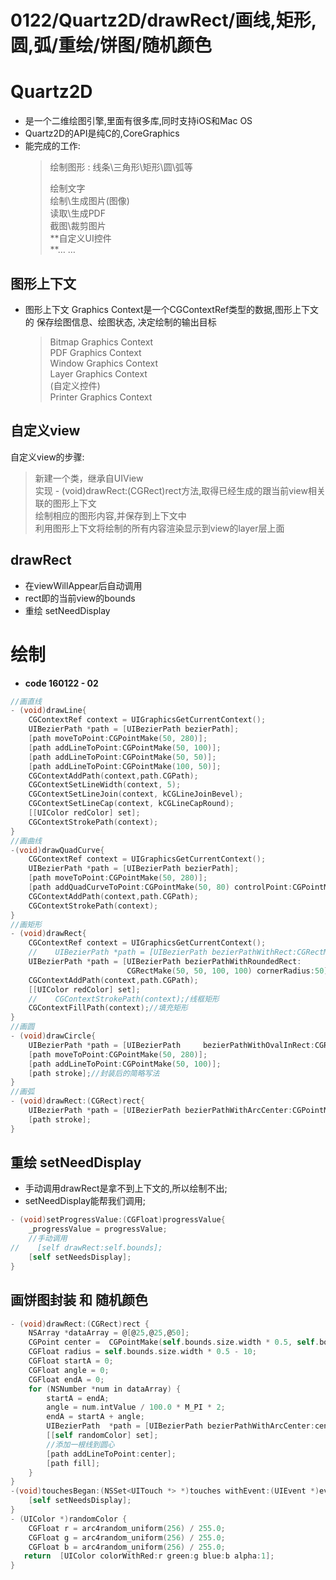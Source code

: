 # 0122/Quartz2D/drawRect/画线,矩形,圆,弧/重绘/饼图/随机颜色

# Quartz2D

* 是一个二维绘图引擎,里面有很多库,同时支持iOS和Mac OS
* Quartz2D的API是纯C的,CoreGraphics
* 能完成的工作:
  > 绘制图形 : 线条\三角形\矩形\圆\弧等
  >
  > 绘制文字  
  > 绘制\生成图片\(图像\)  
  > 读取\生成PDF  
  > 截图\裁剪图片  
  > **自定义UI控件    
  > **… …

## 图形上下文

* 图形上下文 Graphics Context是一个CGContextRef类型的数据,图形上下文的
  保存绘图信息、绘图状态,
  决定绘制的输出目标
  > Bitmap Graphics Context  
  > PDF Graphics Context  
  > Window Graphics Context  
  > Layer Graphics Context  
  > \(自定义控件\)  
  > Printer Graphics Context

## 自定义view

自定义view的步骤:

> 新建一个类，继承自UIView  
> 实现 - \(void\)drawRect:\(CGRect\)rect方法,取得已经生成的跟当前view相关联的图形上下文  
> 绘制相应的图形内容,并保存到上下文中  
> 利用图形上下文将绘制的所有内容渲染显示到view的layer层上面

## drawRect

* 在viewWillAppear后自动调用
* rect即的当前view的bounds
* 重绘 setNeedDisplay

# 绘制

* **code 160122 - 02**

```objectivec
//画直线
- (void)drawLine{
    CGContextRef context = UIGraphicsGetCurrentContext();
    UIBezierPath *path = [UIBezierPath bezierPath];
    [path moveToPoint:CGPointMake(50, 280)];
    [path addLineToPoint:CGPointMake(50, 100)];
    [path addLineToPoint:CGPointMake(50, 50)];
    [path addLineToPoint:CGPointMake(100, 50)];
    CGContextAddPath(context,path.CGPath);
    CGContextSetLineWidth(context, 5);
    CGContextSetLineJoin(context, kCGLineJoinBevel);
    CGContextSetLineCap(context, kCGLineCapRound);
    [[UIColor redColor] set];
    CGContextStrokePath(context);
}
//画曲线
-(void)drawQuadCurve{
    CGContextRef context = UIGraphicsGetCurrentContext();
    UIBezierPath *path = [UIBezierPath bezierPath];
    [path moveToPoint:CGPointMake(50, 280)];
    [path addQuadCurveToPoint:CGPointMake(50, 80) controlPoint:CGPointMake(300, 180)];
    CGContextAddPath(context,path.CGPath);
    CGContextStrokePath(context);
}
//画矩形
- (void)drawRect{
    CGContextRef context = UIGraphicsGetCurrentContext();
    //    UIBezierPath *path = [UIBezierPath bezierPathWithRect:CGRectMake(50, 50, 100, 50)];//矩形
    UIBezierPath *path = [UIBezierPath bezierPathWithRoundedRect:
                          CGRectMake(50, 50, 100, 100) cornerRadius:50];//圆角矩形
    CGContextAddPath(context,path.CGPath);
    [[UIColor redColor] set];
    //    CGContextStrokePath(context);/线框矩形
    CGContextFillPath(context);//填充矩形
}
//画圆
- (void)drawCircle{
    UIBezierPath *path = [UIBezierPath     bezierPathWithOvalInRect:CGRectMake(50, 50, 100, 100)];//画圆
    [path moveToPoint:CGPointMake(50, 280)];
    [path addLineToPoint:CGPointMake(50, 100)];
    [path stroke];//封装后的简略写法
}
//画弧
- (void)drawRect:(CGRect)rect{
    UIBezierPath *path = [UIBezierPath bezierPathWithArcCenter:CGPointMake(100, 100) radius:50 startAngle:0 endAngle:-M_PI_2 clockwise:YES];
    [path stroke];
}
```

## 重绘 setNeedDisplay

* 手动调用drawRect是拿不到上下文的,所以绘制不出;
* setNeedDisplay能帮我们调用;

```objectivec
- (void)setProgressValue:(CGFloat)progressValue{
    _progressValue = progressValue;
    //手动调用
//    [self drawRect:self.bounds];
    [self setNeedsDisplay];
}
```

## 画饼图封装 和 随机颜色

```objectivec
- (void)drawRect:(CGRect)rect {
    NSArray *dataArray = @[@25,@25,@50];
    CGPoint center =  CGPointMake(self.bounds.size.width * 0.5, self.bounds.size.height * 0.5);
    CGFloat radius = self.bounds.size.width * 0.5 - 10;
    CGFloat startA = 0;
    CGFloat angle = 0;
    CGFloat endA = 0;
    for (NSNumber *num in dataArray) {
        startA = endA;
        angle = num.intValue / 100.0 * M_PI * 2;
        endA = startA + angle;
        UIBezierPath  *path = [UIBezierPath bezierPathWithArcCenter:center radius:radius startAngle:startA endAngle:endA clockwise:YES];
        [[self randomColor] set];
        //添加一根线到圆心
        [path addLineToPoint:center];
        [path fill];
    }
}
-(void)touchesBegan:(NSSet<UITouch *> *)touches withEvent:(UIEvent *)event{
    [self setNeedsDisplay];
}
- (UIColor *)randomColor {
    CGFloat r = arc4random_uniform(256) / 255.0;
    CGFloat g = arc4random_uniform(256) / 255.0;
    CGFloat b = arc4random_uniform(256) / 255.0;
   return  [UIColor colorWithRed:r green:g blue:b alpha:1];
}
```



